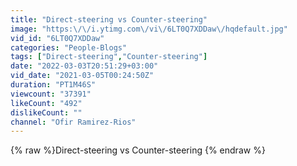 ```yaml
---
title: "Direct-steering vs Counter-steering"
image: "https:\/\/i.ytimg.com\/vi\/6LT0Q7XDDaw\/hqdefault.jpg"
vid_id: "6LT0Q7XDDaw"
categories: "People-Blogs"
tags: ["Direct-steering","Counter-steering"]
date: "2022-03-03T20:51:29+03:00"
vid_date: "2021-03-05T00:24:50Z"
duration: "PT1M46S"
viewcount: "37391"
likeCount: "492"
dislikeCount: ""
channel: "Ofir Ramirez-Rios"
---
```

{% raw %}Direct-steering vs Counter-steering {% endraw %}
